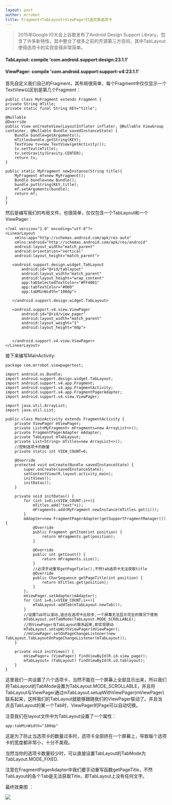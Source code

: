 ```yaml
---
layout: post
author: mrrobot
title: Fragment+TabLayout+ViewPager打造完美选项卡
---
```

>2015年Google IO大会上谷歌发布了Android Design Support Library，包含了许多新特性，其中整合了很多之前的开源第三方空间，其中TabLayout使得选项卡的实现变得非常简单。

#### TabLayout: compile 'com.android.support:design:23.1.1'


#### ViewPager: compile 'com.android.support:support-v4:23.1.1'



首先自定义我们自己的Fragment，其布局很简单，每个Fragment中仅仅显示一个TextView以区别是第几个Fragment：

	public class MyFragment extends Fragment {
    private String mTitle;
    private static final String KEY="title";

    @Nullable
    @Override
    public View onCreateView(LayoutInflater inflater, @Nullable ViewGroup container, @Nullable Bundle savedInstanceState) {
        Bundle bundle=getArguments();
        mTitle=bundle.getString(KEY);
        TextView tv=new TextView(getActivity());
        tv.setText(mTitle);
        tv.setGravity(Gravity.CENTER);
        return tv;
    }

    public static MyFragment newInstance(String title){
        MyFragment mf=new MyFragment();
        Bundle bundle=new Bundle();
        bundle.putString(KEY,title);
        mf.setArguments(bundle);
        return mf;
    }
	}

然后是编写我们的布局文件，也很简单，仅仅包含一个TabLayout和一个ViewPager：

```
<?xml version="1.0" encoding="utf-8"?>
<LinearLayout
    xmlns:app="http://schemas.android.com/apk/res-auto"
    xmlns:android="http://schemas.android.com/apk/res/android"
    android:layout_width="match_parent"
    android:orientation="vertical"
    android:layout_height="match_parent">

   <android.support.design.widget.TabLayout
       android:id="@+id/tablayout"
       android:layout_width="match_parent"
       android:layout_height="wrap_content"
       app:tabSelectedTextColor="#FF4081"
       app:tabTextColor="#000"
       app:tabMinWidth="100dp">

   </android.support.design.widget.TabLayout>

   <android.support.v4.view.ViewPager
       android:id="@+id/view_pager"
       android:layout_width="match_parent"
       android:layout_weight="1"
       android:layout_height="0dp">


   </android.support.v4.view.ViewPager>
</LinearLayout>
```

接下来编写MainActivity:

```
package com.mrrobot.viewpagertest;

import android.os.Bundle;
import android.support.design.widget.TabLayout;
import android.support.v4.app.Fragment;
import android.support.v4.app.FragmentActivity;
import android.support.v4.app.FragmentPagerAdapter;
import android.support.v4.view.ViewPager;

import java.util.ArrayList;
import java.util.List;

public class MainActivity extends FragmentActivity {
    private ViewPager mViewPager;
    private List<MyFragment> mFragments=new ArrayList<>();
    private FragmentPagerAdapter mAdapter;
    private TabLayout mTabLayout;
    private List<String> mTitles=new ArrayList<>();
    //控制选项卡的数量
    private static int VIEW_COUNT=6;

    @Override
    protected void onCreate(Bundle savedInstanceState) {
        super.onCreate(savedInstanceState);
        setContentView(R.layout.activity_main);
        initViews();
        initDatas();
    }

    private void initDatas() {
        for (int i=0;i<VIEW_COUNT;i++){
            mTitles.add("text"+i);
            mFragments.add(MyFragment.newInstance(mTitles.get(i)));
        }
        mAdapter=new FragmentPagerAdapter(getSupportFragmentManager()) {
            @Override
            public Fragment getItem(int position) {
                return mFragments.get(position);
            }

            @Override
            public int getCount() {
                return mFragments.size();
            }
            //必须手动重写getPageTiele(),不然tab选项卡无法获取title
            @Override
            public CharSequence getPageTitle(int position) {
                return mTitles.get(position);
            }
        };
        mViewPager.setAdapter(mAdapter);
        for (int i=0;i<VIEW_COUNT;i++){
            mTabLayout.addTab(mTabLayout.newTab());
        }
        //设置Tab可以滚动,适合在选项卡比较多,一个屏幕无法显示完全的情况下使用
        mTabLayout.setTabMode(TabLayout.MODE_SCROLLABLE);
        //将ViewPager与TabLayout联系起来,即实现联动
        mTabLayout.setupWithViewPager(mViewPager);
        //mViewPager.setOnPageChangeListener(new TabLayout.TabLayoutOnPageChangeListener(mTabLayout));
    }

    private void initViews() {
        mViewPager= (ViewPager) findViewById(R.id.view_pager);
        mTabLayout= (TabLayout) findViewById(R.id.tablayout);
    }
}
```

这里我们一共设置了六个选项卡，当然不能在一个屏幕上全部显示出来，所以我们将TabLayout的TabMode设置为TabLayout.MODE_SCROLLABLE，并且将TabLayout与ViewPager通过mTabLayout.setupWithViewPager(mViewPager)联系起来，这样我们的TabLayout就能够跟随我们的ViewPager联动了。并且当点击TabLayout的某一个Tab时，ViewPager的Page可以自动切换。

注意我们在layout文件中为TabLayout设置了一个属性：

	app:tabMinWidth="100dp"

这是为了防止当选项卡的数量过多时，选项卡全部挤在一个屏幕上，导致每个选项卡的宽度都非常小，十分不美观。

当然当你的选项卡数量较少时，可以直接设置TabLayout的TabMode为TabLayout.MODE_FIXED.

注意在FragmentPagerAdapter中我们要手动重写函数getPageTitle，不然TabLayout的各个Tab是无法获取Title，即TabLayout上没有任何文字。

最终效果图 ：

![](http://cl.ly/3E3n2c1m0I1U/ezgif.com-video-to-gif.gif)

	
